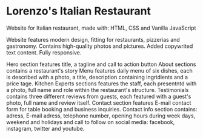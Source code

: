 # Lorenzo's Italian Restaurant
Website for Italian restaurant, made with: HTML, CSS and Vanilla JavaScript

Website features modern design, fitting for restaurants, pizzerias and gastronomy. 
Contains high-quality photos and pictures.
Added copywrited text content. 
Fully responsive.

Hero section features title, a tagline and call to action button
About sections contains a restaurant's story
Menu features daily menu of six dishes, each is described with a photo, a title, description containing ingridients and a price tage. 
Kitchen Experts sections features the staff, each presentntd with a photo, full name and role within the restaurant's structure. 
Testimonials contains three different reviews from guests, each featured with a guest's photo, full name and review itself. 
Contact section features E-mail contact form for table booking and business inquiries.
Contact info section contains: adress, E-mail adress, telephone number, opening hours during week days, weekend and holidays and call to follow on social media: facebook, instagram, twitter and youtube. 

